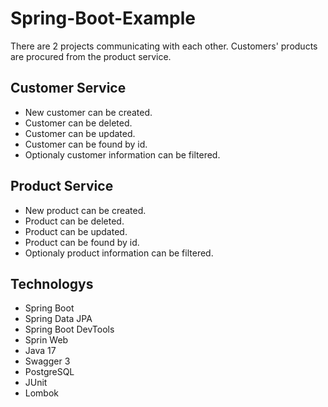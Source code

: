 # Spring-Boot-Example
There are 2 projects communicating with each other. Customers' products are procured from the product service.

## Customer Service
- New customer can be created.
- Customer can be deleted.
- Customer can be updated.
- Customer can be found by id.
- Optionaly customer information can be filtered.

## Product Service
- New product can be created.
- Product can be deleted.
- Product can be updated.
- Product can be found by id.
- Optionaly product information can be filtered.


## Technologys
- Spring Boot
- Spring Data JPA
- Spring Boot DevTools
- Sprin Web
- Java 17
- Swagger 3
- PostgreSQL
- JUnit
- Lombok
